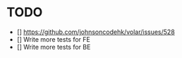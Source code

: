 # TODO

- [] https://github.com/johnsoncodehk/volar/issues/528
- [] Write more tests for FE
- [] Write more tests for BE